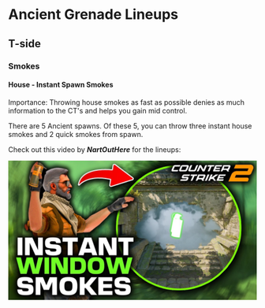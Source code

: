 # Ancient Grenade Lineups

## T-side 

### Smokes

#### House - Instant Spawn Smokes
Importance: Throwing house smokes as fast as possible denies as much information to the CT's and helps you gain mid control.

There are 5 Ancient spawns. Of these 5, you can throw three instant house smokes and 2 quick smokes from spawn. 

Check out this video by **_NartOutHere_** for the lineups:

<div align="center">
    <a href="https://youtu.be/oiPQNOziylA">
        <img src="../imgs/nartouthere-ancient-housesmokes-tmb.jpg" alt="NartOutHere instant house smokes on Ancient thumbnail.">
    </a>
</div>


